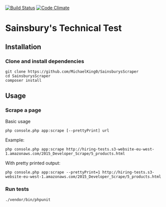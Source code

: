 [![Build Status](https://travis-ci.org/MichaelKing0/SainsburysScraper.svg?branch=master)](https://travis-ci.org/MichaelKing0/SainsburysScraper)
[![Code Climate](https://codeclimate.com/github/MichaelKing0/SainsburysScraper/badges/gpa.svg)](https://codeclimate.com/github/MichaelKing0/SainsburysScraper)

# Sainsbury's Technical Test
## Installation
### Clone and install dependencies
```
git clone https://github.com/MichaelKing0/SainsburysScraper
cd SainsburysScraper
composer install
```
## Usage
### Scrape a page
Basic usage
```
php console.php app:scrape [--prettyPrint] url
```
Example:
```
php console.php app:scrape http://hiring-tests.s3-website-eu-west-1.amazonaws.com/2015_Developer_Scrape/5_products.html
```
With pretty printed output:
```
php console.php app:scrape --prettyPrint=1 http://hiring-tests.s3-website-eu-west-1.amazonaws.com/2015_Developer_Scrape/5_products.html
```
### Run tests
```
./vendor/bin/phpunit
```